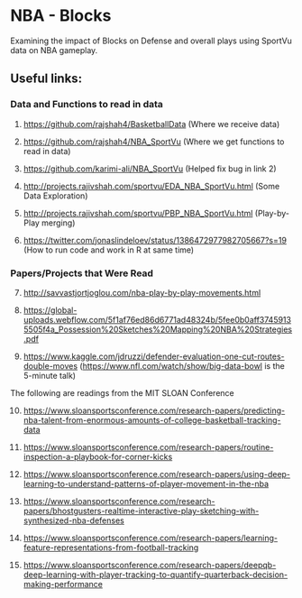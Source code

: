 # NBA - Blocks

Examining the impact of Blocks on Defense and overall plays using SportVu data on NBA gameplay.

## Useful links:

### Data and Functions to read in data

1. https://github.com/rajshah4/BasketballData (Where we receive data)

2. https://github.com/rajshah4/NBA_SportVu (Where we get functions to read in data)

3. https://github.com/karimi-ali/NBA_SportVu (Helped fix bug in link 2)

4. http://projects.rajivshah.com/sportvu/EDA_NBA_SportVu.html (Some Data Exploration)

5. http://projects.rajivshah.com/sportvu/PBP_NBA_SportVu.html (Play-by-Play merging)

6. https://twitter.com/jonaslindeloev/status/1386472977982705667?s=19 (How to run code and work in R at same time)

### Papers/Projects that Were Read

7. http://savvastjortjoglou.com/nba-play-by-play-movements.html

8. https://global-uploads.webflow.com/5f1af76ed86d6771ad48324b/5fee0b0aff37459135505f4a_Possession%20Sketches%20Mapping%20NBA%20Strategies.pdf

9. https://www.kaggle.com/jdruzzi/defender-evaluation-one-cut-routes-double-moves (https://www.nfl.com/watch/show/big-data-bowl is the 5-minute talk)

The following are readings from the MIT SLOAN Conference

10. https://www.sloansportsconference.com/research-papers/predicting-nba-talent-from-enormous-amounts-of-college-basketball-tracking-data

11. https://www.sloansportsconference.com/research-papers/routine-inspection-a-playbook-for-corner-kicks

12. https://www.sloansportsconference.com/research-papers/using-deep-learning-to-understand-patterns-of-player-movement-in-the-nba

13. https://www.sloansportsconference.com/research-papers/bhostgusters-realtime-interactive-play-sketching-with-synthesized-nba-defenses

14. https://www.sloansportsconference.com/research-papers/learning-feature-representations-from-football-tracking

15. https://www.sloansportsconference.com/research-papers/deepqb-deep-learning-with-player-tracking-to-quantify-quarterback-decision-making-performance
